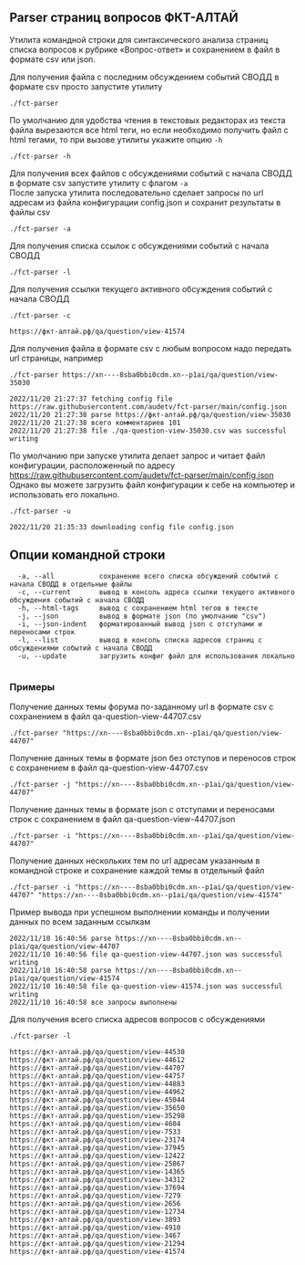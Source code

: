## Parser страниц вопросов ФКТ-АЛТАЙ
Утилита командной строки для синтаксического анализа страниц списка вопросов к рубрике «Вопрос-ответ» и сохранением в файл в формате csv или json.

Для получения файла с последним обсуждением событий СВОДД в формате csv просто запустите утилиту<br>
```
./fct-parser 
```

По умолчанию для удобства чтения в текстовых редакторах из текста файла вырезаются все html теги, но если необходимо получить файл с html тегами, то при вызове утилиты укажите опцию `-h`
```
./fct-parser -h 
```

Для получения всех файлов с обсуждениями событий с начала СВОДД в формате csv запустите утилиту с флагом `-a`<br>
После запуска утилита последовательно сделает запросы по url адресам из файла конфигурации config.json и сохранит результаты в файлы csv
```
./fct-parser -a
```

Для получения списка ссылок с обсуждениями событий с начала СВОДД
```
./fct-parser -l
```

Для получения ссылки текущего активного обсуждения событий с начала СВОДД
```
./fct-parser -с
```
```
https://фкт-алтай.рф/qa/question/view-41574
```

Для получения файла в формате csv с любым вопросом надо передать url страницы, например
```
./fct-parser https://xn----8sba0bbi0cdm.xn--p1ai/qa/question/view-35030
```

```
2022/11/20 21:27:37 fetching config file https://raw.githubusercontent.com/audetv/fct-parser/main/config.json
2022/11/20 21:27:38 parse https://фкт-алтай.рф/qa/question/view-35030
2022/11/20 21:27:38 всего комментариев 101
2022/11/20 21:27:38 file ./qa-question-view-35030.csv was successful writing
```
По умолчанию при запуске утилита делает запрос и читает файл конфигурации, расположенный по адресу https://raw.githubusercontent.com/audetv/fct-parser/main/config.json
Однако вы можете загрузить файл конфигурации к себе на компьютер и использовать его локально.
```
./fct-parser -u
```
```
2022/11/20 21:35:33 downloading config file config.json
```

Опции командной строки
----------------------

```
  -a, --all           сохранение всего списка обсуждений событий с начала СВОДД в отдельные файлы
  -c, --current       вывод в консоль адреса ссылки текущего активного обсуждения событий с начала СВОДД
  -h, --html-tags     вывод с сохранением html тегов в тексте
  -j, --json          вывод в формате json (по умолчанию "csv")
  -i, --json-indent   форматированный вывод json с отступами и переносами строк
  -l, --list          вывод в консоль списка адресов страниц с обсуждениями событий с начала СВОДД
  -u, --update        загрузить конфиг файл для использования локально
 
```

### Примеры

Получение данных темы форума по-заданному url в формате csv с сохранением в файл qa-question-view-44707.csv

``` 
./fct-parser "https://xn----8sba0bbi0cdm.xn--p1ai/qa/question/view-44707"
```

Получение данных темы в формате json без отступов и переносов строк с сохранением в файл qa-question-view-44707.csv
``` 
./fct-parser -j "https://xn----8sba0bbi0cdm.xn--p1ai/qa/question/view-44707"
```

Получение данных темы в формате json с отступами и переносами строк с сохранением в файл qa-question-view-44707.json
``` 
./fct-parser -i "https://xn----8sba0bbi0cdm.xn--p1ai/qa/question/view-44707"
```

Получение данных нескольких тем по url адресам указанным в командной строке и сохранение каждой темы в отдельный файл 
```
./fct-parser -i "https://xn----8sba0bbi0cdm.xn--p1ai/qa/question/view-44707" "https://xn----8sba0bbi0cdm.xn--p1ai/qa/question/view-41574"
```
Пример вывода при успешном выполнении команды и получении данных по всем заданным ссылкам
```
2022/11/10 16:40:56 parse https://xn----8sba0bbi0cdm.xn--p1ai/qa/question/view-44707
2022/11/10 16:40:56 file qa-question-view-44707.json was successful writing
2022/11/10 16:40:58 parse https://xn----8sba0bbi0cdm.xn--p1ai/qa/question/view-41574
2022/11/10 16:40:58 file qa-question-view-41574.json was successful writing
2022/11/10 16:40:58 все запросы выполнены
```

Для получения всего списка адресов вопросов с обсуждениями
```
./fct-parser -l
```

```
https://фкт-алтай.рф/qa/question/view-44538
https://фкт-алтай.рф/qa/question/view-44612
https://фкт-алтай.рф/qa/question/view-44707
https://фкт-алтай.рф/qa/question/view-44757
https://фкт-алтай.рф/qa/question/view-44883
https://фкт-алтай.рф/qa/question/view-44962
https://фкт-алтай.рф/qa/question/view-45044
https://фкт-алтай.рф/qa/question/view-35650
https://фкт-алтай.рф/qa/question/view-35298
https://фкт-алтай.рф/qa/question/view-4604
https://фкт-алтай.рф/qa/question/view-7533
https://фкт-алтай.рф/qa/question/view-23174
https://фкт-алтай.рф/qa/question/view-37945
https://фкт-алтай.рф/qa/question/view-12422
https://фкт-алтай.рф/qa/question/view-25867
https://фкт-алтай.рф/qa/question/view-14365
https://фкт-алтай.рф/qa/question/view-34312
https://фкт-алтай.рф/qa/question/view-37694
https://фкт-алтай.рф/qa/question/view-7279
https://фкт-алтай.рф/qa/question/view-2656
https://фкт-алтай.рф/qa/question/view-12734
https://фкт-алтай.рф/qa/question/view-3893
https://фкт-алтай.рф/qa/question/view-4910
https://фкт-алтай.рф/qa/question/view-3467
https://фкт-алтай.рф/qa/question/view-21294
https://фкт-алтай.рф/qa/question/view-41574
```
